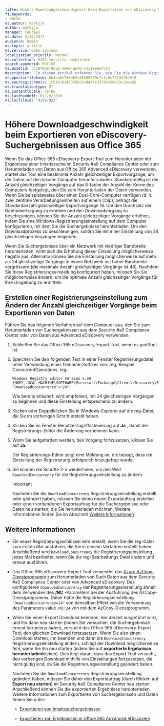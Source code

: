 ```yaml
---
title: Höhere Downloadgeschwindigkeit beim Exportieren von eDiscovery-Suchergebnissen aus Office 365
f1.keywords:
- NOCSH
ms.author: markjjo
author: markjjo
manager: laurawi
ms.date: 6/14/2017
audience: Admin
ms.topic: article
ms.service: O365-seccomp
localization_priority: Normal
ms.collection: M365-security-compliance
search.appverid: MOE150
ms.assetid: c4c8f689-9d52-4e80-ae4b-1411ee9efc43
description: 'In diesem Artikel erfahren Sie, wie Sie die Windows-Registrierung so konfigurieren, dass der Datendurchsatz beim Herunterladen von Suchergebnissen und Such Daten aus dem Security #a0 Compliance Center und Advanced eDiscovery in Office 365 erhöht wird.'
ms.openlocfilehash: bb4ba0e788463e68588989c7c2c0c721dd15e018
ms.sourcegitcommit: 1c91b7b24537d0e54d484c3379043db53c1aea65
ms.translationtype: MT
ms.contentlocale: de-DE
ms.lasthandoff: 01/29/2020
ms.locfileid: "41597922"
---
```

# <a name="increase-the-download-speed-when-exporting-ediscovery-search-results-from-office-365"></a>Höhere Downloadgeschwindigkeit beim Exportieren von eDiscovery-Suchergebnissen aus Office 365

Wenn Sie das Office 365 eDiscovery-Export Tool zum Herunterladen der Ergebnisse einer Inhaltssuche im Security #a0 Compliance Center oder zum Herunterladen von Daten aus Office 365 Advanced eDiscovery verwenden, startet das Tool eine bestimmte Anzahl gleichzeitiger Exportvorgänge, um die Daten auf den lokalen Computer herunterzuladen. Standardmäßig ist die Anzahl gleichzeitiger Vorgänge auf das 8-fache der Anzahl der Kerne des Computers festgelegt, den Sie zum Herunterladen der Daten verwenden. Wenn Sie beispielsweise über einen Dual-Core-Computer verfügen (d. h. zwei zentrale Verarbeitungseinheiten auf einem Chip), beträgt die Standardanzahl gleichzeitiger Exportvorgänge 16. Um den Durchsatz der Datenübertragung zu erhöhen und den Downloadvorgang zu beschleunigen, können Sie die Anzahl gleichzeitiger Vorgänge erhöhen, indem Sie eine Windows-Registrierungseinstellung auf dem Computer konfigurieren, mit dem Sie die Suchergebnisse herunterladen. Um den Downloadprozess zu beschleunigen, sollten Sie mit einer Einstellung von 24 gleichzeitigen Vorgängen beginnen.
  
Wenn Sie Suchergebnisse über ein Netzwerk mit niedriger Bandbreite herunterladen, wirkt sich die Erhöhung dieser Einstellung möglicherweise negativ aus. Alternativ können Sie die Einstellung möglicherweise auf mehr als 24 gleichzeitige Vorgänge in einem Netzwerk mit hoher Bandbreite vergrössern (die maximale Anzahl gleichzeitiger Vorgänge ist 48). Nachdem Sie diese Registrierungseinstellung konfiguriert haben, müssen Sie Sie möglicherweise ändern, um die optimale Anzahl gleichzeitiger Vorgänge für Ihre Umgebung zu ermitteln.
  
## <a name="create-a-registry-setting-to-change-the-number-of-concurrent-operations-when-exporting-data"></a>Erstellen einer Registrierungseinstellung zum Ändern der Anzahl gleichzeitiger Vorgänge beim Exportieren von Daten

Führen Sie das folgende Verfahren auf dem Computer aus, den Sie zum Herunterladen von Suchergebnissen aus dem Security #a0 Compliance Center oder von Daten aus Advanced eDiscovery verwenden.
  
1. Schließen Sie das Office 365 eDiscovery-Export Tool, wenn es geöffnet ist. 
    
2. Speichern Sie den folgenden Text in einer Fenster Registrierungsdatei unter Verwendung eines filename-Suffixes von. reg; Beispiel: ConcurrentOperations. reg. 
    
    ```text
    Windows Registry Editor Version 5.00
    [HKEY_LOCAL_MACHINE\SOFTWARE\Microsoft\Exchange\Client\eDiscovery\ExportTool]
    "DownloadConcurrency"="24"
    ```

    Wie bereits erläutert, wird empfohlen, mit 24 gleichzeitigen Vorgängen zu beginnen und diese Einstellung entsprechend zu ändern.
    
3. Klicken oder Doppelklicken Sie in Windows-Explorer auf die reg-Datei, die Sie im vorherigen Schritt erstellt haben.
    
4. Klicken Sie im Fenster Benutzerzugriffssteuerung auf **Ja** , damit der Registrierungs-Editor die Änderung vornehmen kann. 
    
5. Wenn Sie aufgefordert werden, den Vorgang fortzusetzen, klicken Sie auf **Ja**.
    
    Der Registrierungs-Editor zeigt eine Meldung an, die besagt, dass die Einstellung der Registrierung erfolgreich hinzugefügt wurde.
    
6. Sie können die Schritte 2-5 wiederholen, um den Wert `DownloadConcurrency` für die Registrierungseinstellung zu ändern. 
    
    > [!IMPORTANT]
    > Nachdem Sie die `DownloadConcurrency` Registrierungseinstellung erstellt oder geändert haben, müssen Sie einen neuen Exportauftrag erstellen oder einen vorhandenen Exportauftrag für die Suchergebnisse oder Daten neu starten, die Sie herunterladen möchten. Weitere Informationen finden Sie im Abschnitt [Weitere Informationen](#more-information) . 
  
## <a name="more-information"></a>Weitere Informationen

- Ein neuer Registrierungsschlüssel wird erstellt, wenn Sie die reg-Datei zum ersten Mal ausführen, die Sie in diesem Verfahren erstellt haben. Anschließend wird `DownloadConcurrency` die Registrierungseinstellung jedes Mal bearbeitet, wenn Sie die reg-Bearbeitungs Datei ändern und erneut ausführen. 
    
- Das Office 365 eDiscovery-Export Tool verwendet das [Azure AzCopy-Dienstprogramm](https://go.microsoft.com/fwlink/?linkid=849949) zum Herunterladen von Such Daten aus dem Security #a0 Compliance Center oder von Advanced eDiscovery. Das konfigurieren `DownloadConcurrency` der Registrierungseinstellung ähnelt dem Verwenden des **/NC** -Parameters bei der Ausführung des AzCopy-Dienstprogramms. Daher hätte die Registrierungseinstellung `"DownloadConcurrency=24"` von denselben Effekt wie die Verwendung des Parameters value `/NC:24` von mit dem AzCopy-Dienstprogramm. 
    
- Wenn Sie einen Export Download beenden, der derzeit ausgeführt wird, und ihn dann neu starten (indem Sie versuchen, die Suchergebnisse erneut herunterzuladen), versucht das Office 365 eDiscovery-Export Tool, den gleichen Download fortzusetzen. Wenn Sie also einen Download starten, ihn beenden und dann die `DownloadConcurrency` Registrierungseinstellung ändern, schlägt der Download möglicherweise fehl, wenn Sie ihn neu starten (indem Sie auf **exportierte Ergebnisse herunterladen**klicken). Dies liegt daran, dass das Export Tool versucht, den vorherigen Download mithilfe von Einstellungen fortzusetzen, die nicht gültig sind, da Sie die Registrierungseinstellung geändert haben.
    
    Nachdem Sie die `DownloadConcurrency` Registrierungseinstellung geändert haben, müssen Sie daher den Exportauftrag (durch Klicken auf **Export neu starten**) im Security #a0 Compliance Center neu starten. Anschließend können Sie die exportierten Ergebnisse herunterladen. Weitere Informationen zum Exportieren von Suchergebnissen und Daten finden Sie unter:
    
  - [Exportieren von Inhaltssuchergebnissen ](export-search-results.md)
    
  - [Exportieren von Ergebnissen in Office 365 Advanced eDiscovery](export-results-in-advanced-ediscovery.md)
    
